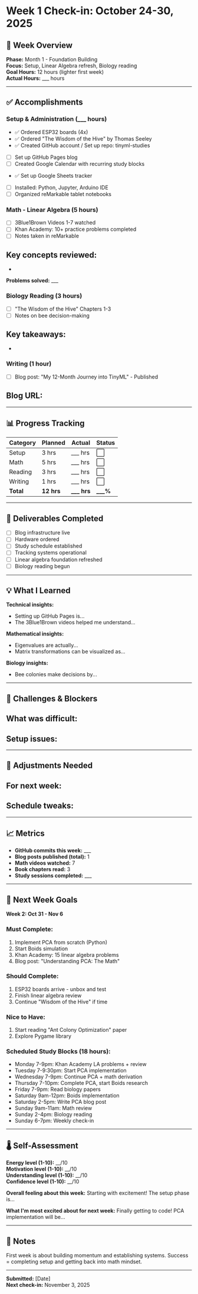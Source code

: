 # Week 1 Check-in: October 24-30, 2025

## 📅 Week Overview
**Phase:** Month 1 - Foundation Building  
**Focus:** Setup, Linear Algebra refresh, Biology reading  
**Goal Hours:** 12 hours (lighter first week)  
**Actual Hours:** ___ hours

---

## ✅ Accomplishments

### Setup & Administration (___ hours)
- ✅ Ordered ESP32 boards (4x)
- ✅ Ordered "The Wisdom of the Hive" by Thomas Seeley
- ✅ Created GitHub account / Set up repo: tinyml-studies
- [ ] Set up GitHub Pages blog
- [ ] Created Google Calendar with recurring study blocks
- ✅ Set up Google Sheets tracker
- [ ] Installed: Python, Jupyter, Arduino IDE
- [ ] Organized reMarkable tablet notebooks

### Math - Linear Algebra (5 hours)
- [ ] 3Blue1Brown Videos 1-7 watched
- [ ] Khan Academy: 10+ practice problems completed
- [ ] Notes taken in reMarkable

**Key concepts reviewed:**
- 
- 

**Problems solved:** ___

### Biology Reading (3 hours)
- [ ] "The Wisdom of the Hive" Chapters 1-3
- [ ] Notes on bee decision-making

**Key takeaways:**
- 
- 

### Writing (1 hour)
- [ ] Blog post: "My 12-Month Journey into TinyML" - Published

**Blog URL:**
- 

---

## 📊 Progress Tracking

| Category | Planned | Actual | Status |
|----------|---------|--------|--------|
| Setup | 3 hrs | ___ hrs | ⬜ |
| Math | 5 hrs | ___ hrs | ⬜ |
| Reading | 3 hrs | ___ hrs | ⬜ |
| Writing | 1 hrs | ___ hrs | ⬜ |
| **Total** | **12 hrs** | **___ hrs** | **___%** |

---

## 🎯 Deliverables Completed

- [ ] Blog infrastructure live
- [ ] Hardware ordered
- [ ] Study schedule established
- [ ] Tracking systems operational
- [ ] Linear algebra foundation refreshed
- [ ] Biology reading begun

---

## 💡 What I Learned

**Technical insights:**
- Setting up GitHub Pages is...
- The 3Blue1Brown videos helped me understand...

**Mathematical insights:**
- Eigenvalues are actually...
- Matrix transformations can be visualized as...

**Biology insights:**
- Bee colonies make decisions by...

---

## 🚧 Challenges & Blockers

**What was difficult:**
- 

**Setup issues:**
- 

---

## 🔄 Adjustments Needed

**For next week:**
- 

**Schedule tweaks:**
- 

---

## 📈 Metrics

- **GitHub commits this week:** ___
- **Blog posts published (total):** 1
- **Math videos watched:** 7
- **Book chapters read:** 3
- **Study sessions completed:** ___

---

## 🎯 Next Week Goals

**Week 2: Oct 31 - Nov 6**

### Must Complete:
1. Implement PCA from scratch (Python)
2. Start Boids simulation
3. Khan Academy: 15 linear algebra problems
4. Blog post: "Understanding PCA: The Math"

### Should Complete:
1. ESP32 boards arrive - unbox and test
2. Finish linear algebra review
3. Continue "Wisdom of the Hive" if time

### Nice to Have:
1. Start reading "Ant Colony Optimization" paper
2. Explore Pygame library

### Scheduled Study Blocks (18 hours):
- Monday 7-9pm: Khan Academy LA problems + review
- Tuesday 7-9:30pm: Start PCA implementation
- Wednesday 7-9pm: Continue PCA + math derivation
- Thursday 7-10pm: Complete PCA, start Boids research
- Friday 7-9pm: Read biology papers
- Saturday 9am-12pm: Boids implementation
- Saturday 2-5pm: Write PCA blog post
- Sunday 9am-11am: Math review
- Sunday 2-4pm: Biology reading
- Sunday 6-7pm: Weekly check-in

---

## 🌡️ Self-Assessment

**Energy level (1-10):** __/10  
**Motivation level (1-10):** __/10  
**Understanding level (1-10):** __/10  
**Confidence level (1-10):** __/10

**Overall feeling about this week:**
Starting with excitement! The setup phase is...

**What I'm most excited about for next week:**
Finally getting to code! PCA implementation will be...

---

## 📝 Notes

First week is about building momentum and establishing systems. 
Success = completing setup and getting back into math mindset.

---

**Submitted:** [Date]  
**Next check-in:** November 3, 2025
